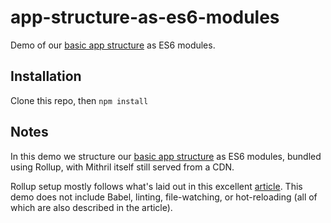 # app-structure-as-es6-modules

Demo of our [basic app structure](https://github.com/pakx/the-mithril-diaries/wiki/Basic-Mithril-App-Structure) as ES6 modules.

## Installation

Clone this repo, then `npm install`

## Notes

In this demo we structure our [basic app structure](https://github.com/pakx/the-mithril-diaries/wiki/Basic-Mithril-App-Structure) as ES6 modules, bundled using Rollup, with Mithril itself still served from a CDN.

Rollup setup mostly follows what's laid out in this excellent [article](https://code.lengstorf.com/learn-rollup-js/). This demo does not include Babel, linting, file-watching, or hot-reloading (all of which are also described in the article).